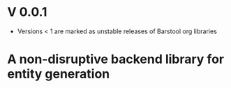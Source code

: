 # V 0.0.1

* Versions < 1 are marked as unstable releases of Barstool org libraries 

# A non-disruptive backend library for entity generation
